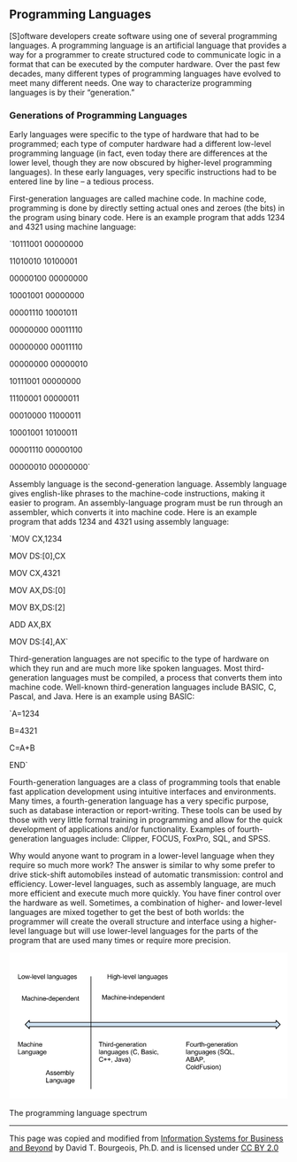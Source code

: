 ## Programming Languages
[S]oftware developers create software using one of several programming languages. A programming language is an artificial language that provides a way for a programmer to create structured code to communicate logic in a format that can be executed by the computer hardware. Over the past few decades, many different types of programming languages have evolved to meet many different needs. One way to characterize programming languages is by their “generation.”
### Generations of Programming Languages
Early languages were specific to the type of hardware that had to be programmed; each type of computer hardware had a different low-level programming language (in fact, even today there are differences at the lower level, though they are now obscured by higher-level programming languages). In these early languages, very specific instructions had to be entered line by line – a tedious process.

First-generation languages are called machine code. In machine code, programming is done by directly setting actual ones and zeroes (the bits) in the program using binary code. Here is an example program that adds 1234 and 4321 using machine language:

`10111001 00000000

11010010 10100001

00000100 00000000

10001001 00000000

00001110 10001011

00000000 00011110

00000000 00011110

00000000 00000010

10111001 00000000

11100001 00000011

00010000 11000011

10001001 10100011

00001110 00000100

00000010 00000000`

Assembly language is the second-generation language. Assembly language gives english-like phrases to the machine-code instructions, making it easier to program. An assembly-language program must be run through an assembler, which converts it into machine code. Here is an example program that adds 1234 and 4321 using assembly language:

`MOV CX,1234

MOV DS:[0],CX

MOV CX,4321

MOV AX,DS:[0]

MOV BX,DS:[2]

ADD AX,BX

MOV DS:[4],AX`

Third-generation languages are not specific to the type of hardware on which they run and are much more like spoken languages. Most third-generation languages must be compiled, a process that converts them into machine code. Well-known third-generation languages include BASIC, C, Pascal, and Java. Here is an example using BASIC:

`A=1234

B=4321

C=A+B

END`


Fourth-generation languages are a class of programming tools that enable fast application development using intuitive interfaces and environments. Many times, a fourth-generation language has a very specific purpose, such as database interaction or report-writing. These tools can be used by those with very little formal training in programming and allow for the quick development of applications and/or functionality. Examples of fourth-generation languages include: Clipper, FOCUS, FoxPro, SQL, and SPSS.

Why would anyone want to program in a lower-level language when they require so much more work? The answer is similar to why some prefer to drive stick-shift automobiles instead of automatic transmission: control and efficiency. Lower-level languages, such as assembly language, are much more efficient and execute much more quickly. You have finer control over the hardware as well. Sometimes, a combination of higher- and lower-level languages are mixed together to get the best of both worlds: the programmer will create the overall structure and interface using a higher-level language but will use lower-level languages for the parts of the program that are used many times or require more precision.

![Programming Languages Spectrum](https://github.com/p-buda/COMP1120/blob/master/image/Programming-Languages-Spectrum.png  "The programming language spectrum")

The programming language spectrum

---
This page was copied and modified from [Information Systems for Business and Beyond](https://bus206.pressbooks.com/chapter/chapter-10-information-systems-development/) by David T. Bourgeois, Ph.D. and is licensed under [CC BY 2.0](https://creativecommons.org/licenses/by/2.0/)
